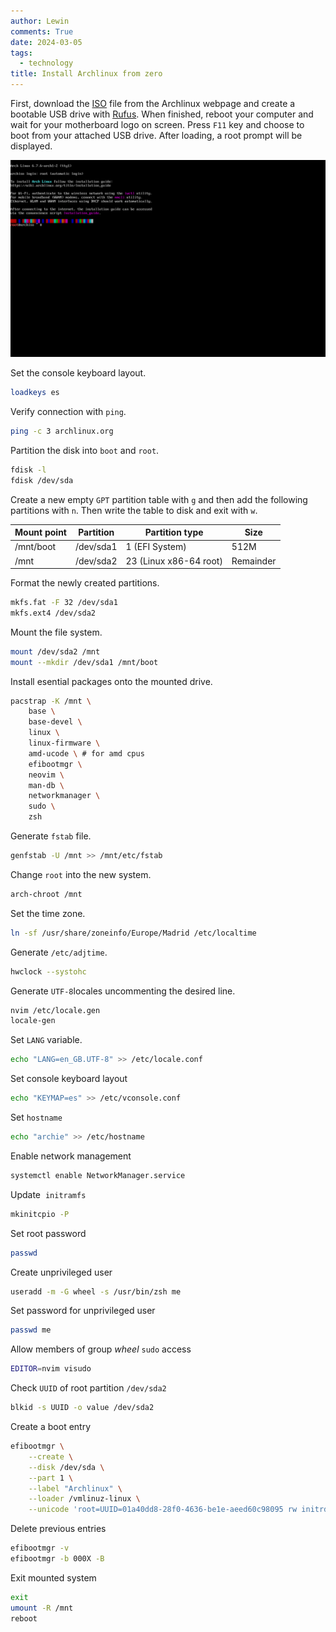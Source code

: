 ```yaml
---
author: Lewin
comments: True
date: 2024-03-05
tags:
  - technology
title: Install Archlinux from zero
---
```


First, download the [ISO](https://archlinux.org/download/) file from the Archlinux webpage and create a bootable USB drive with [Rufus](https://rufus.ie). When finished, reboot your computer and wait for your motherboard logo on screen. Press `F11` key and choose to boot from your attached USB drive. After loading, a root prompt will be displayed.

![Archlinux welcome screen from live ISO](arch-live.png)

Set the console keyboard layout.

```bash
loadkeys es
```

Verify connection with `ping`.

```bash
ping -c 3 archlinux.org
```

Partition the disk into `boot` and `root`.

```bash
fdisk -l
fdisk /dev/sda
```

Create a new empty `GPT` partition table with `g` and then add the following partitions with `n`. Then write the table to disk and exit with `w`.

| Mount point | Partition | Partition type         | Size      |
| ----------- | --------- | ---------------------- | --------- |
| /mnt/boot   | /dev/sda1 | 1 (EFI System)         | 512M      |
| /mnt        | /dev/sda2 | 23 (Linux x86-64 root) | Remainder |

Format the newly created partitions.

```bash
mkfs.fat -F 32 /dev/sda1
mkfs.ext4 /dev/sda2
```

Mount the file system.

```bash
mount /dev/sda2 /mnt
mount --mkdir /dev/sda1 /mnt/boot
```

Install esential packages onto the mounted drive.

```bash
pacstrap -K /mnt \
	base \
	base-devel \
	linux \
	linux-firmware \
	amd-ucode \ # for amd cpus
	efibootmgr \
	neovim \
	man-db \
	networkmanager \
	sudo \
	zsh
```

Generate `fstab` file.

```bash
genfstab -U /mnt >> /mnt/etc/fstab
```

Change `root` into the new system.

```bash
arch-chroot /mnt
```

Set the time zone.

```bash
ln -sf /usr/share/zoneinfo/Europe/Madrid /etc/localtime
```

Generate `/etc/adjtime`.

```bash
hwclock --systohc
```

Generate `UTF-8`locales uncommenting the desired line.

```bash
nvim /etc/locale.gen
locale-gen
```

Set `LANG` variable.

```bash
echo "LANG=en_GB.UTF-8" >> /etc/locale.conf
```

Set console keyboard layout

```bash
echo "KEYMAP=es" >> /etc/vconsole.conf
```

Set `hostname`

```bash
echo "archie" >> /etc/hostname
```

Enable network management

```bash
systemctl enable NetworkManager.service
```

Update  `initramfs`

```bash
mkinitcpio -P
```

Set root password

```bash
passwd
```

Create unprivileged user

```bash
useradd -m -G wheel -s /usr/bin/zsh me
```

Set password for unprivileged user

```bash
passwd me
```

Allow members of group _wheel_ `sudo` access

```bash
EDITOR=nvim visudo
```

Check `UUID` of root partition `/dev/sda2`

```bash
blkid -s UUID -o value /dev/sda2
```

Create a boot entry

```bash
efibootmgr \
	--create \
	--disk /dev/sda \
	--part 1 \
	--label "Archlinux" \
	--loader /vmlinuz-linux \
	--unicode 'root=UUID=01a40dd8-28f0-4636-be1e-aeed60c98095 rw initrd=\amd-ucode.img initrd=\initramfs-linux.img'
```

Delete previous entries

```bash
efibootmgr -v
efibootmgr -b 000X -B
```

Exit mounted system

```bash
exit
umount -R /mnt
reboot
```
